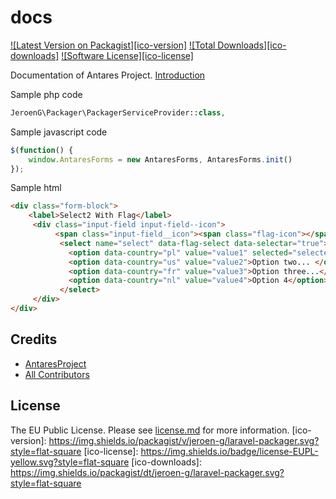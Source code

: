 # docs
[![Latest Version on Packagist][ico-version]][link-packagist]
[![Total Downloads][ico-downloads]][link-downloads]
[![Software License][ico-license]](license.md)

Documentation of Antares Project.
[Introduction](http://192.168.1.219/docs/site/)

Sample php code
```php
JeroenG\Packager\PackagerServiceProvider::class,
```
Sample javascript code
```javascript
$(function() {
    window.AntaresForms = new AntaresForms, AntaresForms.init()
});
```

Sample html
```html
<div class="form-block">
	<label>Select2 With Flag</label>
     <div class="input-field input-field--icon"> 
          <span class="input-field__icon"><span class="flag-icon"></span></span>
           <select name="select" data-flag-select data-selectar="true">
             <option data-country="pl" value="value1" selected="selected"><span class="flag-icon flag-icon-pl"></span>Option 1</option>
             <option data-country="us" value="value2">Option two... </option>
             <option data-country="fr" value="value3">Option three...</option>
             <option data-country="nl" value="value4">Option 4</option>
           </select>
     </div>
</div>
```


## Credits

- [AntaresProject][link-author]
- [All Contributors][link-contributors]

## License

The EU Public License. Please see [license.md](license.md) for more information.
[ico-version]: https://img.shields.io/packagist/v/jeroen-g/laravel-packager.svg?style=flat-square
[ico-license]: https://img.shields.io/badge/license-EUPL-yellow.svg?style=flat-square
[ico-downloads]: https://img.shields.io/packagist/dt/jeroen-g/laravel-packager.svg?style=flat-square

[link-packagist]: http://antaresproject.io
[link-downloads]: http://antaresproject.io
[link-author]: http://antaresproject.io
[link-contributors]: ../../contributors]
